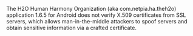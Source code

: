 The H2O Human Harmony Organization (aka com.netpia.ha.theh2o) application 1.6.5 for Android does not verify X.509 certificates from SSL servers, which allows man-in-the-middle attackers to spoof servers and obtain sensitive information via a crafted certificate.